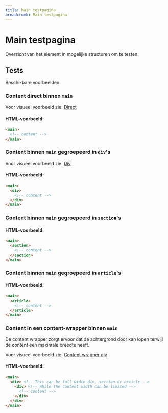 ```yaml
---
title: Main testpagina
breadcrumb: Main testpagina
---
```


<h1 id="introduction">Main testpagina</h1>

Overzicht van het element in mogelijke structuren om te testen.

<h2 id="tests">Tests</h2>

Beschikbare voorbeelden:

### Content direct binnen `main`

Voor visueel voorbeeld zie: [Direct](/components/layout/main/main-test-direct)

#### HTML-voorbeeld:

```html
<main>
  <!-- content -->
</main>
```

### Content binnen `main` gegroepeerd in `div`'s

Voor visueel voorbeeld zie: [Div](/components/layout/main/main-test-div)

#### HTML-voorbeeld:

```html
<main>
  <div>
    <!-- content -->
  </div>
</main>
```

### Content binnen `main` gegroepeerd in `section`'s

<!-- @TODO -->
<!-- <p>Voor visueel voorbeeld zie: <a href="main-test-section">Section</a></p> -->

#### HTML-voorbeeld:

```html
<main>
  <section>
    <!-- content -->
  </section>
</main>
```

### Content binnen `main` gegroepeerd in `article`'s

<!-- @TODO -->
<!-- <p>Voor visueel voorbeeld zie: <a href="main-test-article">Article</a></p> -->

#### HTML-voorbeeld:

```html
<main>
  <article>
    <!-- content -->
  </article>
</main>
```

### Content in een content-wrapper binnen `main`

De content wrapper zorgt ervoor dat de achtergrond door kan lopen terwijl de content een
maximale breedte heeft.

Voor visueel voorbeeld zie: [Content wrapper div](/components/layout/main/main-test-content-wrapper-div)

#### HTML-voorbeeld:

```html
<main>
  <div> <!-- This can be full width div, section or article -->
    <div> <!-- While the content width can be limited -->
      <!-- content -->
    </div>
  </div>
</main>
```
